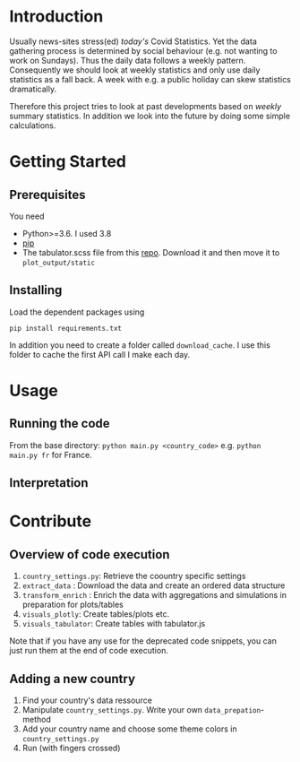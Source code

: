 # Introduction

Usually news-sites stress(ed) _today's_ Covid Statistics. Yet the data gathering process is determined by social behaviour (e.g. not wanting to work on Sundays). Thus the daily data follows a weekly pattern. Consequently we should look at weekly statistics and only use daily statistics as a fall back. A week with e.g. a public holiday can skew statistics dramatically.

Therefore this project tries to look at past developments based on _weekly_ summary statistics. In addition we look into the future by doing some simple calculations.

# Getting Started

## Prerequisites

You need

- Python>=3.6. I used 3.8
- [pip](https://pypi.org/project/pip/)
- The tabulator.scss file from this [repo](https://github.com/olifolkerd/tabulator/tree/master/src/scss). Download it and then move it to `plot_output/static`

## Installing

Load the dependent packages using

```
pip install requirements.txt
```

In addition you need to create a folder called `download_cache`. I use this folder to cache the first API call I make each day.

# Usage

## Running the code

From the base directory: `python main.py <country_code>` e.g. `python main.py fr` for France.

## Interpretation

# Contribute

## Overview of code execution

1. `country_settings.py`: Retrieve the coountry specific settings
2. `extract_data` : Download the data and create an ordered data structure
3. `transform_enrich` : Enrich the data with aggregations and simulations in preparation for plots/tables
4. `visuals_plotly`: Create tables/plots etc.
5. `visuals_tabulator`: Create tables with tabulator.js

Note that if you have any use for the deprecated code snippets, you can just run them at the end of code execution.

## Adding a new country

1. Find your country's data ressource
2. Manipulate `country_settings.py`. Write your own `data_prepation`-method
3. Add your country name and choose some theme colors in `country_settings.py`
4. Run (with fingers crossed)
